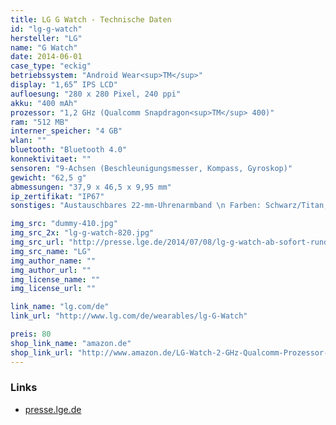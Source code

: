 ```yaml
---
title: LG G Watch - Technische Daten
id: "lg-g-watch"
hersteller: "LG"
name: "G Watch"
date: 2014-06-01
case_type: "eckig"
betriebssystem: "Android Wear<sup>TM</sup>"
display: "1,65” IPS LCD"
aufloesung: "280 x 280 Pixel, 240 ppi"
akku: "400 mAh"
prozessor: "1,2 GHz (Qualcomm Snapdragon<sup>TM</sup> 400)"
ram: "512 MB"
interner_speicher: "4 GB"
wlan: ""
bluetooth: "Bluetooth 4.0"
konnektivitaet: ""
sensoren: "9-Achsen (Beschleunigungsmesser, Kompass, Gyroskop)"
gewicht: "62,5 g"
abmessungen: "37,9 x 46,5 x 9,95 mm"
ip_zertifikat: "IP67"
sonstiges: "Austauschbares 22-mm-Uhrenarmband \n Farben: Schwarz/Titan, Weiß/Gold"

img_src: "dummy-410.jpg"
img_src_2x: "lg-g-watch-820.jpg"
img_src_url: "http://presse.lge.de/2014/07/08/lg-g-watch-ab-sofort-rund-um-den-globus-erhaeltlich/"
img_src_name: "LG"
img_author_name: ""
img_author_url: ""
img_license_name: ""
img_license_url: ""

link_name: "lg.com/de"
link_url: "http://www.lg.com/de/wearables/lg-G-Watch"

preis: 80
shop_link_name: "amazon.de"
shop_link_url: "http://www.amazon.de/LG-Watch-2-GHz-Qualcomm-Prozessor-micro-USB-Bluetooth-Schwarz/dp/B00LWUGLP0/"
---
```


### Links
* [presse.lge.de](http://presse.lge.de/2014/07/08/lg-g-watch-ab-sofort-rund-um-den-globus-erhaeltlich/)
